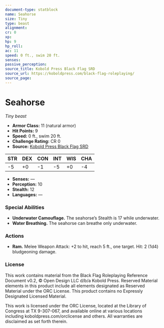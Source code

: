 ```yaml
---
document-type: statblock
name: Seahorse
size: Tiny
type: beast
alignment: 
cr: 0
xp: 
hp: 9
hp_roll: 
ac: 11
speed: 0 ft., swim 20 ft.
senses: 
passive_perception: 
source_title: Kobold Press Black Flag SRD
source_url: https://koboldpress.com/black-flag-roleplaying/
source_page: 
---
```


# Seahorse

*Tiny beast*

- **Armor Class:** 11 (natural armor)
- **Hit Points:** 9
- **Speed:** 0 ft., swim 20 ft.
- **Challenge Rating:** CR 0
- **Source:** [Kobold Press Black Flag SRD](https://koboldpress.com/black-flag-roleplaying/)

| STR | DEX | CON | INT | WIS | CHA |
| --- | --- | --- | --- | --- | --- |
| -5 | +0 | -1 | -5 | +0 | -4 |

- **Senses:** —
- **Perception:** 10
- **Stealth:** 12
- **Languages:** —

### Special Abilities

- **Underwater Camouflage.** The seahorse’s Stealth is 17 while underwater.
- **Water Breathing.** The seahorse can breathe only underwater.

### Actions

- **Ram.** Melee Weapon Attack: +2 to hit, reach 5 ft., one target. Hit: 2 (1d4) bludgeoning damage.

### License

This work contains material from the Black Flag Roleplaying Reference Document v0.2, © Open Design LLC d/b/a Kobold Press. Reserved Material elements in this product include all elements designated as Reserved Material under the ORC License. This product contains no Expressly Designated Licensed Material.

This work is licensed under the ORC License, located at the Library of Congress at TX 9-307-067, and available online at various locations including koboldpress.com/orclicense and others. All warranties are disclaimed as set forth therein.
